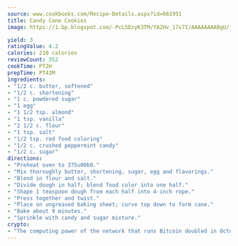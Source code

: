 ```yaml
---
source: www.cookbooks.com/Recipe-Details.aspx?id=661951
title: Candy Cane Cookies
image: https://1.bp.blogspot.com/-PcL5DzyK3TM/YA2Hv_17v7I/AAAAAAAABgU/fyHeesSth_IZW9mL5lk6GxJO8cW8ksrGACLcBGAsYHQ/s320/12.png

yield: 3
ratingValue: 4.2
calories: 210 calories
reviewCount: 352
cookTime: PT2H
prepTime: PT43M
ingredients:
- "1/2 c. butter, softened"
- "1/2 c. shortening"
- "1 c. powdered sugar"
- "1 egg"
- "1 1/2 tsp. almond"
- "1 tsp. vanilla"
- "2 1/2 c. flour"
- "1 tsp. salt"
- "1/2 tsp. red food coloring"
- "1/2 c. crushed peppermint candy"
- "1/2 c. sugar"
directions:
- "Preheat oven to 375u00b0."
- "Mix thoroughly butter, shortening, sugar, egg and flavorings."
- "Blend in flour and salt."
- "Divide dough in half; blend food color into one half."
- "Shape 1 teaspoon dough from each half into 4-inch rope."
- "Press together and twist."
- "Place on ungreased baking sheet; curve top down to form cane."
- "Bake about 9 minutes."
- "Sprinkle with candy and sugar mixture."
crypto:
- "The computing power of the network that runs Bitcoin doubled in October, pushing out all but the most dedicated miners."
---
```

